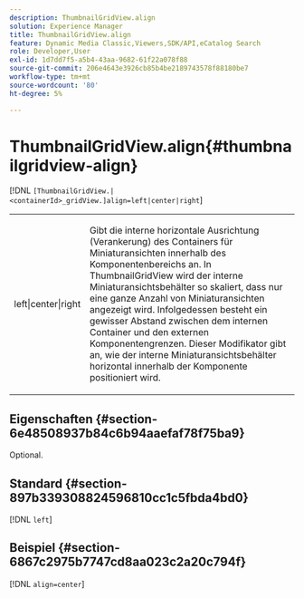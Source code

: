 ```yaml
---
description: ThumbnailGridView.align
solution: Experience Manager
title: ThumbnailGridView.align
feature: Dynamic Media Classic,Viewers,SDK/API,eCatalog Search
role: Developer,User
exl-id: 1d7dd7f5-a5b4-43aa-9682-61f22a078f88
source-git-commit: 206e4643e3926cb85b4be2189743578f88180be7
workflow-type: tm+mt
source-wordcount: '80'
ht-degree: 5%

---
```


# ThumbnailGridView.align{#thumbnailgridview-align}

[!DNL `[ThumbnailGridView.|<containerId>_gridView.]align=left|center|right`]

<table id="table_95890560230C48BBB03A8082F56382CA"> 
 <tbody> 
  <tr> 
   <td> <p> <span class="codeph"> left|center|right</span> </p> </td> 
   <td> <p> Gibt die interne horizontale Ausrichtung (Verankerung) des Containers für Miniaturansichten innerhalb des Komponentenbereichs an. In ThumbnailGridView wird der interne Miniaturansichtsbehälter so skaliert, dass nur eine ganze Anzahl von Miniaturansichten angezeigt wird. Infolgedessen besteht ein gewisser Abstand zwischen dem internen Container und den externen Komponentengrenzen. Dieser Modifikator gibt an, wie der interne Miniaturansichtsbehälter horizontal innerhalb der Komponente positioniert wird. </p> </td> 
  </tr> 
 </tbody> 
</table>

## Eigenschaften {#section-6e48508937b84c6b94aaefaf78f75ba9}

Optional.

## Standard {#section-897b339308824596810cc1c5fbda4bd0}

[!DNL `left`]

## Beispiel {#section-6867c2975b7747cd8aa023c2a20c794f}

[!DNL `align=center`]
